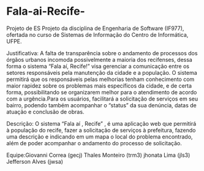 # Fala-ai-Recife-
Projeto de ES
Projeto da disciplina de Engenharia de Software (IF977), ofertada no curso de Sistemas de Informação do Centro de Informática, UFPE.


Justificativa:
	A falta de transparência sobre o andamento de processos dos órgãos urbanos incomoda possivelmente a maioria dos recifenses, dessa forma o sistema “Fala aí, Recife!” visa gerenciar a comunicação entre os setores responsáveis pela manutenção da cidade e a população.
O sistema permitirá que os responsáveis pelas melhorias tenham conhecimento com maior rapidez sobre os problemas mais específicos da cidade, e de certa forma, possibilitando se organizarem melhor para o atendimento de acordo com a urgência.Para os usuários, facilitará a solicitação de serviços em seu bairro, podendo também acompanhar o “status” da sua denúncia, datas de atuação e conclusão de obras.


Descrição:
O sistema “Fala aí , Recife” ,  é uma aplicação  web que permitirá à população do recife, fazer a solicitação de serviços à prefeitura, fazendo uma descrição e indicando em um mapa o local do problema encontrado, além de poder acompanhar o andamento do processo de solicitação. 

Equipe:Giovanni Correa (gecj)
       Thales Monteiro (trm3)
       jhonata Lima (jls3)
       Jefferson Alves (jwsa)
